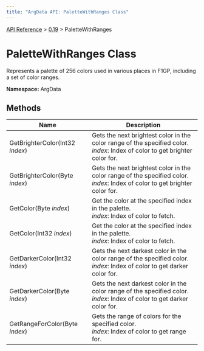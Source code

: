 ```yaml
---
title: "ArgData API: PaletteWithRanges Class"
---
```


[API Reference](/argdata/api) &gt; [0.19](/argdata/api/0.19) &gt; PaletteWithRanges

# PaletteWithRanges Class

Represents a palette of 256 colors used in various places in F1GP,
including a set of color ranges.

**Namespace:** ArgData

## Methods

<table class="table table-bordered table-striped ">
<thead>
  <tr>
    <th>Name</th>
    <th>Description</th>
  </tr>
</thead>
<tbody>
  <tr>
    <td>GetBrighterColor(Int32 <em>index</em>)</td>
    <td>Gets the next brightest color in the color range of the specified color.<br /><em>index</em>: Index of color to get brighter color for.<br /></td>
  </tr>
  <tr>
    <td>GetBrighterColor(Byte <em>index</em>)</td>
    <td>Gets the next brightest color in the color range of the specified color.<br /><em>index</em>: Index of color to get brighter color for.<br /></td>
  </tr>
  <tr>
    <td>GetColor(Byte <em>index</em>)</td>
    <td>Get the color at the specified index in the palette.<br /><em>index</em>: Index of color to fetch.<br /></td>
  </tr>
  <tr>
    <td>GetColor(Int32 <em>index</em>)</td>
    <td>Get the color at the specified index in the palette.<br /><em>index</em>: Index of color to fetch.<br /></td>
  </tr>
  <tr>
    <td>GetDarkerColor(Int32 <em>index</em>)</td>
    <td>Gets the next darkest color in the color range of the specified color.<br /><em>index</em>: Index of color to get darker color for.<br /></td>
  </tr>
  <tr>
    <td>GetDarkerColor(Byte <em>index</em>)</td>
    <td>Gets the next darkest color in the color range of the specified color.<br /><em>index</em>: Index of color to get darker color for.<br /></td>
  </tr>
  <tr>
    <td>GetRangeForColor(Byte <em>index</em>)</td>
    <td>Gets the range of colors for the specified color.<br /><em>index</em>: Index of color to get range for.<br /></td>
  </tr>
</tbody>
</table>


